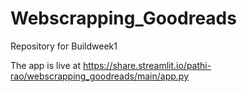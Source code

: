 # Webscrapping_Goodreads
 Repository for Buildweek1
 
 The app is live at https://share.streamlit.io/pathi-rao/webscrapping_goodreads/main/app.py
